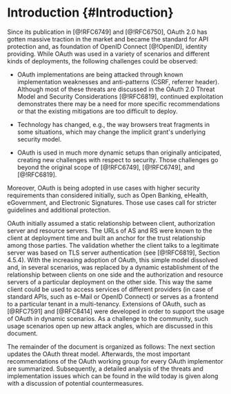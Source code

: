 # Introduction {#Introduction}

Since its publication in [@!RFC6749] and
[@!RFC6750], OAuth 2.0 has gotten massive traction
in the market and became the standard for API protection and, as
foundation of OpenID Connect [@!OpenID], identity providing. While
OAuth was used in a variety of scenarios and different kinds of
deployments, the following challenges could be observed: 

  * OAuth implementations are being attacked through known
	implementation weaknesses and anti-patterns (CSRF, referrer
	header). Although most of these threats are discussed in the OAuth
	2.0 Threat Model and Security Considerations [@!RFC6819],
	continued exploitation demonstrates there may be a need for more
	specific recommendations or that the existing mitigations are too
	difficult to deploy.
	  
  * Technology has changed, e.g., the way browsers treat fragments in
	some situations, which may change the implicit grant's underlying
	security model.
	  
  * OAuth is used in much more dynamic setups than originally
	anticipated, creating new challenges with respect to security.
	Those challenges go beyond the original scope of [@!RFC6749],
	[@!RFC6749], and [@!RFC6819].
	  
	  
Moreover, OAuth is being adopted in use cases with higher security 
requirements than considered initially, such as Open Banking, eHealth, 
eGovernment, and Electronic Signatures. Those use cases call for 
stricter guidelines and additional protection. 

OAuth initially assumed a static relationship between client,
authorization server and resource servers. The URLs of AS and RS were
known to the client at deployment time and built an anchor for the
trust relationship among those parties. The validation whether the
client talks to a legitimate server was based on TLS server
authentication (see [@!RFC6819], Section 4.5.4). With the increasing
adoption of OAuth, this simple model dissolved and, in several
scenarios, was replaced by a dynamic establishment of the relationship
between clients on one side and the authorization and resource servers
of a particular deployment on the other side. This way the same client
could be used to access services of different providers (in case of
standard APIs, such as e-Mail or OpenID Connect) or serves as a
frontend to a particular tenant in a multi-tenancy. Extensions of
OAuth, such as [@RFC7591] and [@RFC8414] were developed in order to
support the usage of OAuth in dynamic scenarios. As a challenge to the
community, such usage scenarios open up new attack angles, 
which are discussed in this document.
	  
The remainder of the document is organized as follows: The next
section updates the OAuth threat model. Afterwards, the most important
recommendations of the OAuth working group for every OAuth implementor
are summarized. Subsequently, a detailed analysis of the threats and
implementation issues which can be found in the wild today is given
along with a discussion of potential countermeasures.
    
